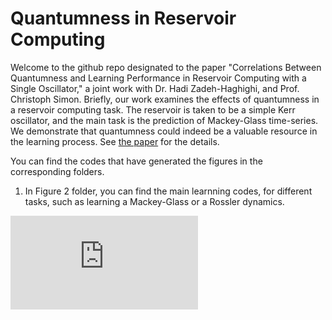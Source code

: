 # Quantumness in Reservoir Computing

Welcome to the github repo designated to the paper "Correlations Between Quantumness and Learning Performance in Reservoir
Computing with a Single Oscillator," a joint work with Dr. Hadi Zadeh-Haghighi, and Prof. Christoph Simon. Briefly, our work examines the effects of quantumness in a reservoir computing task. The reservoir is taken to be a simple Kerr oscillator, and the main task is the prediction of Mackey-Glass time-series. We demonstrate that quantumness could indeed be a valuable resource in the learning process. See [the paper](https://google.com) for the details.

You can find the codes that have generated the figures in the corresponding folders.

1. In Figure 2 folder, you can find the main learnning codes, for different tasks, such as learning a Mackey-Glass or a Rossler dynamics. 

![MG and Rossler training](https://github.com/arsalan-motamedi/QRC/blob/main/Fig%202/MackeyGlass-MainTask/MG-Pred.pdf)
